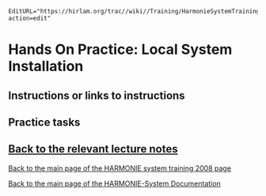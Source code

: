 ```@meta
EditURL="https://hirlam.org/trac//wiki//Training/HarmonieSystemTraining2008/Training/LocalInstallation?action=edit"
```

# Hands On Practice: Local System Installation


## Instructions or links to instructions
## Practice tasks

## [Back to the relevant lecture notes](../../../HarmonieSystemTraining2008/Lecture/LocalInstallation.md)

[ Back to the main page of the HARMONIE system training 2008 page](https://hirlam.org/trac/wiki/HarmonieSystemTraining2008)

[Back to the main page of the HARMONIE-System Documentation](https://hirlam.org/trac/wiki/HarmonieSystemDocumentation)